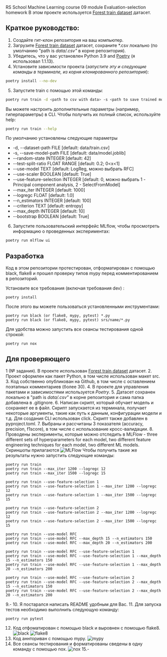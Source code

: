 RS School Machine Learning course
09 module Evaluation-selection homework
В этом проекте используется [Forest train dataset](https://www.kaggle.com/competitions/forest-cover-type-prediction) датасет.

## Краткое руководство:
1. Создайте гит-клон репозитория на ваш компьютер.
2. Загрузите [Forest train dataset](https://www.kaggle.com/competitions/forest-cover-type-prediction) датасет, сохраните *.csv локально (по умолчанию "path is *data/.csv"* в корне репозитория).
3. Убедитесь, что у вас установлен Python 3.9 and [Poetry](https://python-poetry.org/docs/) (я использовал 1.1.13).
4. Установите зависимости проекта (*запустите эту и следующие команды в терминале, из корня клонированного репозитория*):
```sh
poetry install --no-dev
```
5. Запустите train с помощью этой команды:
```sh
poetry run train -d <path to csv with data> -s <path to save trained model>
```
Вы можете настроить дополнительные параметры (например, гиперпараметры) в CLI. Чтобы получить их полный список, используйте help:
```sh
poetry run train --help
```
По умолчанию установлены следующие параметры
  * -d, --dataset-path FILE         [default: data/train.csv]
  * -s, --save-model-path FILE      [default: data/model.joblib]
  * --random-state INTEGER          [default: 42]
  * --test-split-ratio FLOAT RANGE  [default: 0.2; 0<x<1]
  * --use-model TEXT                [default: LogReg, можно выбрать RFC]
  * --use-scaler BOOLEAN            [default: True]
  * --use-feature-selection INTEGER [default: 0, можно выбрать 1 - Principal component analysis, 2 - SelectFromModel]
  * --max_iter INTEGER              [default: 1000]
  * --logregc FLOAT                 [default: 1.0]
  * --n_estimators INTEGER          [default: 100]
  * --criterion TEXT                [default: entropy]
  * --max_depth INTEGER             [default: 10]
  * --bootstrap BOOLEAN             [default: True]

6. Запустите пользовательский интерфейс MLflow, чтобы просмотреть информацию о проведенных экспериментах:
```sh
poetry run mlflow ui
```

## Разработка

Код в этом репозитории протестирован, отформатирован с помощью black, flake8 и прошел проверку типов mypy перед комментированием в репозиторий.

Установите все требования (включая требования dev) :
```
poetry install
```
После этого вы можете пользоваться установленными инструментами:
```
poetry run black (or flake8, mypy, pytest) *.py
poetry run black (or flake8, mypy, pytest) srs/name/*.py
```
Для удобства можно запустить все сеансы тестирования одной строкой: 
```
poetry run nox
```

## Для проверяющего
1 (№ задания). В проекте использован [Forest train dataset](https://www.kaggle.com/competitions/forest-cover-type-prediction) датасет.
2. Проект оформлен как пакет Python, в том числе использован макет src.
3. Код собственно опубликован на Github, в том числе с оставлением поэтапных комментариев (более 30).
4. В проекте для управления пакетами и зависимостями используется *Poetry*.
5. Датасет сохранен локально в "path is *data/.csv"* в корне репозитория и сама папка добавлена в .gitignore.
6. Написан скрипт, который обучает модель и сохраняет ее в файл. Скрипт запускается из терминала, получает некоторые аргументы, такие как путь к данным, конфигурации модели и т.д. Для создания CLI использован click. Скрипт также добавлен в pyproject.toml.
7. Выбраны и рассчитаны 3 показателя (accuracy, precision, f1score), в том числе с использование кросс-валидации.
8. Проводены эксперименты, которые можно отследить в MLFlow - three different sets of hyperparameters for each model, two different feature engineering techniques for each model, two different ML models. Скриншоты прилагаются
![MLFlow](https://user-images.githubusercontent.com/99845094/167859394-f8f465d4-3e06-4f74-9f1a-2e8dda5a72ac.PNG)
Чтобы получить такие же результаты нужно запустить следующие команды:
```
poetry run train
poetry run train --max_iter 1200 --logregc 12
poetry run train --max_iter 1500 --logregc 15

poetry run train --use-feature-selection 1
poetry run train --use-feature-selection 1 --max_iter 1200 --logregc 12
poetry run train --use-feature-selection 1 --max_iter 1500 --logregc 15

poetry run train --use-feature-selection 2
poetry run train --use-feature-selection 2 --max_iter 1200 --logregc 12
poetry run train --use-feature-selection 2 --max_iter 1500 --logregc 15

poetry run train --use-model RFC
poetry run train --use-model RFC --max_depth 15 --n_estimators 150
poetry run train --use-model RFC --max_depth 20 --n_estimators 200

poetry run train --use-model RFC --use-feature-selection 1
poetry run train --use-model RFC --use-feature-selection 1 --max_depth 15 --n_estimators 150
poetry run train --use-model RFC --use-feature-selection 1 --max_depth 20 --n_estimators 200

poetry run train --use-model RFC --use-feature-selection 2
poetry run train --use-model RFC --use-feature-selection 2 --max_depth 15 --n_estimators 150
poetry run train --use-model RFC --use-feature-selection 2 --max_depth 20 --n_estimators 200

```
9.-
10. Я постарался написать README удобным для Вас.
11. Для запуска тестов необходимо выполнить следующую команду:
```
poetry run pytest
```
12. Код отфоматирован с помощью black и выровнен с помощью flake8.
![black](https://user-images.githubusercontent.com/99845094/167859091-c06b72c9-a04c-4f14-b328-9be36ee7c444.PNG)
![flake8](https://user-images.githubusercontent.com/99845094/167859121-1988834c-0af7-49ee-9db1-b12ee3e35385.PNG)
13. Код аннториван с помощью mypy.
![mypy](https://user-images.githubusercontent.com/99845094/167859144-8646069e-376d-4b83-9d30-62067da3d7bb.PNG)
14. Все сеансы тестирования и форматированы сведены в одну команду с помощью nox.
![nox](https://user-images.githubusercontent.com/99845094/167859655-03bfc990-f843-4ae3-a3ac-a55791ebb0a2.PNG)
15.-
